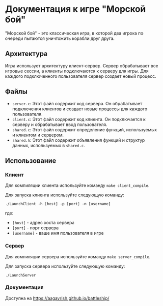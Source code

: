 # Документация к игре "Морской бой"

"Морской бой" - это классическая игра, в которой два игрока по очереди пытаются уничтожить корабли друг друга.

## Архитектура

Игра использует архитектуру клиент-сервер. Сервер обрабатывает все игровые сессии, а клиенты подключаются к серверу для игры. Для каждого подключенного пользователя сервер создает новый процесс.

## Файлы

- `server.c`: Этот файл содержит код сервера. Он обрабатывает подключения клиентов и создает новые процессы для каждого пользователя.
- `client.c`: Этот файл содержит код клиента. Он подключается к серверу и обрабатывает ввод пользователя.
- `shared.c`: Этот файл содержит определение функций, используемых и клиентом и сервером.
- `shared.h`: Этот файл содержит объявления функций и структур данных, используемых в `shared.c`.

## Использование

### Клиент

Для компиляции клиента используйте команду `make client_compile`.

Для запуска клиента используйте следующую команду:

`./LaunchClient -h [host] -p [port] -n [username]`

где:
- `[host]` - адрес хоста сервера
- `[port]` - порт сервера
- `[username]` - ваше имя пользователя в игре

### Сервер

Для компиляции сервера используйте команду `make server_compile`.

Для запуска сервера используйте следующую команду:

`./LaunchServer`

### Документация
Доступна на https://aagavrish.github.io/battleship/